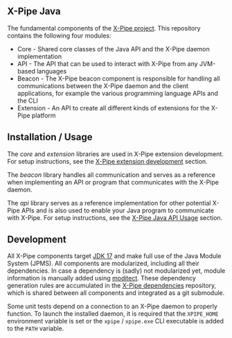 ## X-Pipe Java

The fundamental components of the [X-Pipe project]().
This repository contains the following four modules:

- Core - Shared core classes of the Java API and the X-Pipe daemon implementation
- API - The API that can be used to interact with X-Pipe from any JVM-based languages
- Beacon - The X-Pipe beacon component is responsible for handling all communications between the X-Pipe daemon
  and the client applications, for example the various programming language APIs and the CLI
- Extension - An API to create all different kinds of extensions for the X-Pipe platform

## Installation / Usage

The *core* and *extension* libraries are used in X-Pipe extension development.
For setup instructions, see the [X-Pipe extension development]() section.

The *beacon* library handles all communication and serves as a
reference when implementing an API or program that communicates with the X-Pipe daemon.

The *api* library serves as a reference implementation for other potential X-Pipe APIs
and is also used to enable your Java program to communicate with X-Pipe.
For setup instructions, see the [X-Pipe Java API Usage]() section.

## Development

All X-Pipe components target [JDK 17](https://openjdk.java.net/projects/jdk/17/) and make full use of the Java Module System (JPMS).
All components are modularized, including all their dependencies.
In case a dependency is (sadly) not modularized yet, module information is manually added using [moditect](https://github.com/moditect/moditect-gradle-plugin).
These dependency generation rules are accumulated in the [X-Pipe dependencies](https://github.com/xpipe-io/xpipe_java_deps)
repository, which is shared between all components and integrated as a git submodule.

Some unit tests depend on a connection to an X-Pipe daemon to properly function.
To launch the installed daemon, it is required that the `XPIPE_HOME` environment variable
is set or the `xpipe` / `xpipe.exe` CLI executable is added to the `PATH` variable.

